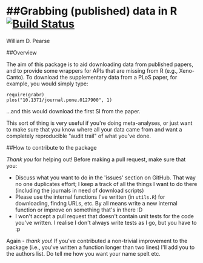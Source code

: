 ##Grabbing (published) data in R
[![Build Status](https://travis-ci.org/willpearse/grabr.svg)](https://travis-ci.org/willpearse/grabr)
============================================
William D. Pearse

##Overview 

The aim of this package is to aid downloading data from published
papers, and to provide some wrappers for APIs that are missing from R
(e.g., Xeno-Canto). To download the supplementary data from a PLoS
paper, for example, you would simply type:

```
require(grabr)
plos("10.1371/journal.pone.0127900", 1)
```

...and this would download the first SI from the paper.

This sort of thing is very useful if you're doing meta-analyses, or
just want to make sure that you know where all your data came from and
want a completely reproducible "audit trail" of what you've done.

##How to contribute to the package

*Thank you* for helping out! Before making a pull request, make sure
 that you:
* Discuss what you want to do in the 'issues' section on GitHub. That
  way no one duplicates effort; I keep a track of all the things I
  want to do there (including the journals in need of download scripts)
* Please use the internal functions I've written (in ```utils.R```)
  for downloading, findng URLs, etc. By all means write a new internal
  function or improve on something that's in there :D
* I won't accept a pull request that doesn't contain unit tests for
  the code you've written. I realise I don't always write tests as I
  go, but you have to :p

Again - *thank you*! If you've contributed a non-trivial improvement
to the package (i.e., you've written a function longer than two lines)
I'll add you to the authors list. Do tell me how you want your name
spelt etc.